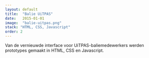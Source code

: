 ```yaml
---
layout: default
title:  "Balie UiTPAS"
date:   2015-01-01
image:  "balie-uitpas.png"
stack: "HTML, CSS, Javascript"
order: 2
---
```

Van de vernieuwde interface voor UiTPAS-baliemedewerkers werden prototypes gemaakt in HTML, CSS en Javascript.
